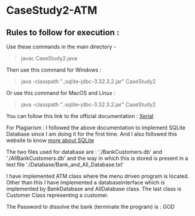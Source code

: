 # CaseStudy2-ATM

## Rules to follow for execution : 
Use these commands in the main directory - 
>javac CaseStudy2.java

Then use this command for Windows :

>java -classpath ".;sqlite-jdbc-3.32.3.2.jar" CaseStudy2

Or use this command for MacOS and Linux :

>java -classpath ".:sqlite-jdbc-3.32.3.2.jar" CaseStudy2 

You can follow this link to the official documentation : [Xerial](https://github.com/xerial/sqlite-jdbc/blob/master/README.md)

For Plagiarism : I followed the above documentation to implement SQLite Database since I am doing it for the first time. And I also followed this website to know [more about SQLite](https://www.sqlitetutorial.net/sqlite-update/)

The two files used for database are : './BankCustomers.db' and './AllBankCustomers.db' and the way in which this is stored is present in a text file './Database/Bank_and_All_Database.txt'

I have implemented ATM class where the menu driven program is located.
Other than this I have implemented a databaseinterface which is implemented by BankDatabase and AllDatabase class.
The last class is Customer Class representing a customer.

The Password to dissolve the bank (terminate the program) is : GOD